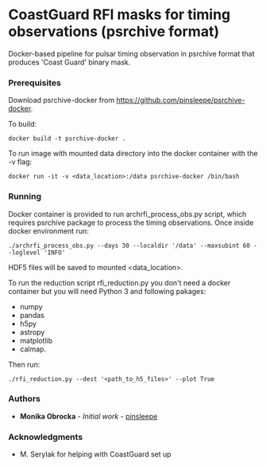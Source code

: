 # CoastGuard RFI masks for timing observations (psrchive format)

Docker-based pipeline for pulsar timing observation in psrchive format that produces
'Coast Guard' binary mask.

### Prerequisites

Download psrchive-docker from https://github.com/pinsleepe/psrchive-docker.

To build:

    docker build -t psrchive-docker .

To run image with mounted data directory into the docker container with the -v flag:

    docker run -it -v <data_location>:/data psrchive-docker /bin/bash

### Running

Docker container is provided to run archrfi_process_obs.py script, which requires
psrchive package to process the timing observations. Once inside docker environment run:

    ./archrfi_process_obs.py --days 30 --localdir '/data' --maxsubint 60 --loglevel 'INFO'

HDF5 files will be saved to mounted <data_location>.

To run the reduction script rfi_reduction.py you don't need a docker container but you
will need Python 3 and following pakages:
- numpy
- pandas
- h5py
- astropy
- matplotlib
- calmap.

Then run:

    ./rfi_reduction.py --dest '<path_to_h5_files>' --plot True

### Authors

* **Monika Obrocka** - *Initial work* - [pinsleepe](https://github.com/pinsleepe)

### Acknowledgments

* M. Serylak for helping with CoastGuard set up

